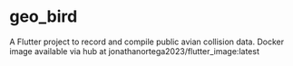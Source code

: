 <!-- TODO -->
<!-- Come up with new name-->
<!-- Thinking "Unfenestration" -->
# geo_bird
A Flutter project to record and compile public avian collision data.
Docker image available via hub at jonathanortega2023/flutter_image:latest
